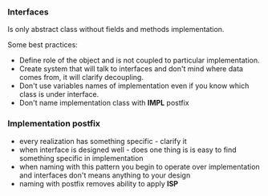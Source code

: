 ### Interfaces

Is only abstract class without fields and methods implementation.

Some best practices: 
* Define role of the object and is not coupled to particular implementation.
* Create system that will talk to interfaces and don't mind where data comes from, it will clarify decoupling.
* Don't use variables names of implementation even if you know which class is under interface.
* Don't name implementation class with **IMPL** postfix

### Implementation postfix
* every realization has something specific - clarify it
* when interface is designed well - does one thing is is easy to find something specific in implementation
* when naming with this pattern you begin to operate over implementation and interfaces don't means anything to your 
design
* naming with postfix removes ability to apply **ISP**